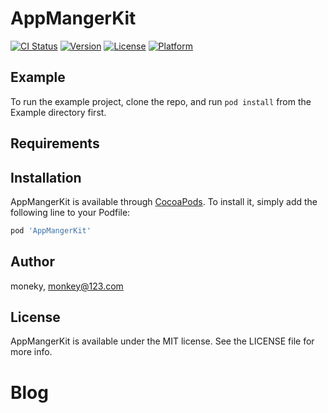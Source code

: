 # AppMangerKit

[![CI Status](https://img.shields.io/travis/moneky/AppMangerKit.svg?style=flat)](https://travis-ci.org/moneky/AppMangerKit)
[![Version](https://img.shields.io/cocoapods/v/AppMangerKit.svg?style=flat)](https://cocoapods.org/pods/AppMangerKit)
[![License](https://img.shields.io/cocoapods/l/AppMangerKit.svg?style=flat)](https://cocoapods.org/pods/AppMangerKit)
[![Platform](https://img.shields.io/cocoapods/p/AppMangerKit.svg?style=flat)](https://cocoapods.org/pods/AppMangerKit)

## Example

To run the example project, clone the repo, and run `pod install` from the Example directory first.

## Requirements

## Installation

AppMangerKit is available through [CocoaPods](https://cocoapods.org). To install
it, simply add the following line to your Podfile:

```ruby
pod 'AppMangerKit'
```

## Author

moneky, monkey@123.com

## License

AppMangerKit is available under the MIT license. See the LICENSE file for more info.
# Blog
